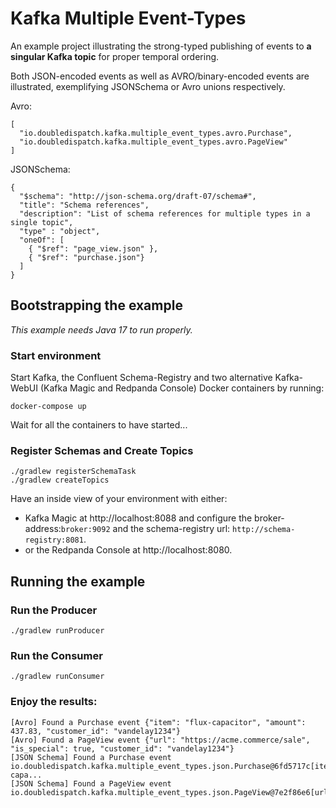 # Kafka Multiple Event-Types

An example project illustrating the strong-typed publishing of events to **a singular Kafka topic** for proper temporal ordering.

Both JSON-encoded events as well as AVRO/binary-encoded events are illustrated, exemplifying JSONSchema or Avro unions respectively.

Avro: 
```
[
  "io.doubledispatch.kafka.multiple_event_types.avro.Purchase",
  "io.doubledispatch.kafka.multiple_event_types.avro.PageView"
]
```

JSONSchema:
```
{
  "$schema": "http://json-schema.org/draft-07/schema#",
  "title": "Schema references",
  "description": "List of schema references for multiple types in a single topic",
  "type" : "object",
  "oneOf": [
    { "$ref": "page_view.json" },
    { "$ref": "purchase.json"}
  ]
}
```

## Bootstrapping the example

*This example needs Java 17 to run properly.* 

### Start environment

Start Kafka, the Confluent Schema-Registry and two alternative Kafka-WebUI (Kafka Magic and Redpanda Console) Docker containers by running:
```
docker-compose up
```
Wait for all the containers to have started...

### Register Schemas and Create Topics
```
./gradlew registerSchemaTask
./gradlew createTopics
```
Have an inside view of your environment with either:
* Kafka Magic at http://localhost:8088 and configure the broker-address:`broker:9092` and the schema-registry url: `http://schema-registry:8081`.
* or the Redpanda Console at http://localhost:8080.

## Running the example

### Run the Producer
```
./gradlew runProducer
```
### Run the Consumer
```
./gradlew runConsumer
```
### Enjoy the results:
```
[Avro] Found a Purchase event {"item": "flux-capacitor", "amount": 437.83, "customer_id": "vandelay1234"} 
[Avro] Found a PageView event {"url": "https://acme.commerce/sale", "is_special": true, "customer_id": "vandelay1234"} 
[JSON Schema] Found a Purchase event io.doubledispatch.kafka.multiple_event_types.json.Purchase@6fd5717c[item=flux-capa...
[JSON Schema] Found a PageView event io.doubledispatch.kafka.multiple_event_types.json.PageView@7e2f86e6[url=https://acme.commerce/sale,...
```
